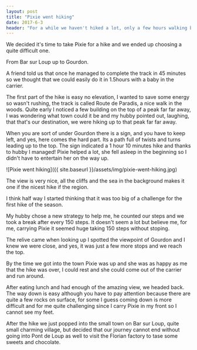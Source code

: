 ```yaml
---
layout: post
title: "Pixie went hiking"
date: 2017-6-3
header: "For a while we haven't hiked a lot, only a few hours walking but more or less in the city but didn't ventured out into nature."
---
```

We decided it's time to take Pixie for a hike and we ended up choosing a quite difficult one. 

From Bar sur Loup up to Gourdon.

A friend told us that once he managed to complete the track in 45 minutes so we thought that we could easily do it in 1.5hours with a baby in the carrier. 

The first part of the hike is easy no elevation, I wanted to save some energy so wasn't rushing, the track is called Route de Paradis, a nice walk in the woods.
Quite early I noticed a few building on the top of a peak far far away, I was wondering what town could it be and my hubby pointed out, laughing, that that's our destination, we were hiking up to that peak far far away.

When you are sort of under Gourdon there is a sign, and you have to keep left, and yes, here comes the hard part. Its a path full of twists and turns leading up to the top. The sign indicated a 1 hour 10 minutes hike and thanks to hubby I managed! 
Pixie helped a lot, she fell asleep in the beginning so I didn't have to entertain her on the way up.

![Pixie went hiking]({{ site.baseurl }}/assets/img/pixie-went-hiking.jpg)

The view is very nice, all the cliffs and the sea in the background makes it one if the nicest hike if the region.

I think half way I started thinking that it was too big of a challenge for the first hike of the season. 

My hubby chose a new strategy to help me, he counted our steps and we took a break after every 150 steps. 
It doesn't seem a lot but believe me, for me, carrying Pixie it seemed huge taking 150 steps without stoping.

The relive came when looking up I spotted the viewpoint of Gourdon and I knew we were close, and yes, it was just a few more stops and we reach the top.

By the time we got into the town Pixie was up and she was as happy as me that the hike was over, I could rest and she could come out of the carrier and run around.

After eating lunch and had enough of the amazing view, we headed back.
The way down is easy although you have to pay attention because there are quite a few rocks on surface, for some I guess coming down is more difficult and for me quite challenging since I carry Pixie in my front so I cannot see my feet.

After the hike we just popped into the small town on Bar sur Loup, quite small charming village, but decided that our journey cannot end without going into Pont de Loup as well to visit the Florian factory to tase some sweets and chocolate.